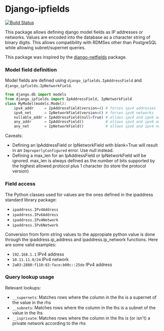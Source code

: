 # Django-ipfields

[![Build Status](https://travis-ci.com/FranciscoDA/django-ipfields.svg?branch=master)](https://travis-ci.com/FranciscoDA/django-ipfields)


This package allows defining django model fields as IP addresses or networks. Values are encoded into the database as a character string of binary digits. This allows compatibility with RDMSes other than PostgreSQL while allowing subnet/supernet queries.


This package was inspired by the [django-netfields](https://pypi.org/project/django-netfields/) package.


### Model field definition

Model fields are defined using `django_ipfields.IpAddressField` and `django_ipfields.IpNetworkField`.

```py
from django.db import models
from django_ipfields import IpAddressField, IpNetworkField
class MyModel(models.Model):
    ipv4_addr     = IpAddressField(version=4) # forces ipv4 addresses
    ipv6_net      = IpNetworkField(version=6) # forces ipv6 networks
    nullable_addr = IpAddressField(null=True) # allows ipv4 and ipv6 addresses and null
    any_addr      = IpAddressField()          # allows ipv4 and ipv6 addresses
    any_net       = IpNetworkField()          # allows ipv6 and ipv4 networks
```

Caveats:
* Defining an IpAddressField or IpNetworkField with blank=True will result in an `ImproperlyConfigured` error. Use null instead.
* Defining a max_len for an IpAddressField or IpNetworkField will be ignored. max_len is always defined as the number of bits supported by the highest allowed protocol plus 1 character (to store the protocol version)

### Field access

The Python classes used for values are the ones defined in the ipaddress standard library package:
* `ipaddress.IPv4Address`
* `ipaddress.IPv6Address`
* `ipaddress.IPv4Network`
* `ipaddress.IPv6Network`

Conversion from form string values to the appropiate python value is done through the ipaddress.ip_address and ipaddress.ip_network functions. Here are some valid examples:
* `192.168.1.1` IPv4 address
* `10.11.11.0/24` IPv4 network
* `2a03:2880:f110:83:face:b00c::25de` IPv4 address

### Query lookup usage

Relevant lookups:
* `__supernets`: Matches rows where the column in the lhs is a supernet of the value in the rhs
* `__subnets`: Matches rows where the column in the lhs is a subnet of the value in the lhs
* `__isprivate`: Matches rows where the column in the lhs is (or isn't) a private network according to the rhs
